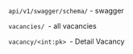 `api/v1/swagger/schema/` - swagger

`vacancies/ `- all vacancies

`vacancy/<int:pk> `- Detail Vacancy





